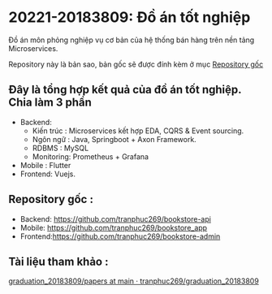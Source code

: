 # 20221-20183809: Đồ án tốt nghiệp

Đồ án môn phỏng nghiệp vụ cơ bản của hệ thống bán hàng trên nền tảng Microservices.

Repository này là bản sao, bản gốc sẽ được đính kèm ở mục [Repository gốc](https://github.com/tranphuc269/graduation_20183809)

## Đây là tổng hợp kết quả của đồ án tốt nghiệp. Chia làm 3 phần

- Backend:
    - Kiến trúc : Microservices kết hợp EDA, CQRS & Event sourcing.
    - Ngôn ngữ : Java, Springboot + Axon Framework.
    - RDBMS : MySQL
    - Monitoring: Prometheus + Grafana
- Mobile : Flutter
- Frontend: Vuejs.

## Repository gốc :

- Backend: https://github.com/tranphuc269/bookstore-api
- Mobile: https://github.com/tranphuc269/bookstore_app
- Frontend:https://github.com/tranphuc269/bookstore-admin

## Tài liệu tham khảo :

[graduation_20183809/papers at main · tranphuc269/graduation_20183809](https://github.com/tranphuc269/graduation_20183809/tree/main/papers)
